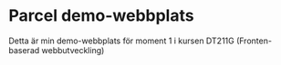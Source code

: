 # Parcel demo-webbplats
Detta är min demo-webbplats för moment 1 i kursen DT211G (Fronten-baserad webbutveckling)

